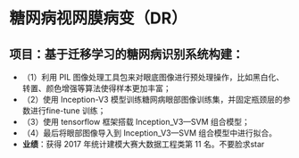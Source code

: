 # 糖网病视网膜病变（DR）
## 项目：基于迁移学习的糖网病识别系统构建：
- （1）利用 PIL 图像处理工具包来对眼底图像进行预处理操作，比如黑白化、转置、颜色增强等算法使得样本更加丰富；
- （2）使用 Inception-V3 模型训练糖网病眼部图像训练集，并固定瓶颈层的参数进行fine-tune 训练；
- （3）使用 tensorflow 框架搭载 Inception_V3—SVM 组合模型；
- （4）最后将眼部图像导入到 Inception_V3—SVM 组合模型中进行拟合。
- **业绩**：获得 2017 年统计建模大赛大数据工程类第 11 名。不要脸求star
